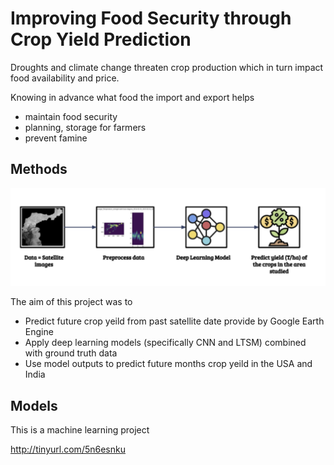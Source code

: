 # Improving Food Security through Crop Yield Prediction

Droughts and climate change threaten crop production which in turn impact food availability and price.

Knowing in advance what food the import and export helps
  * maintain food security
  * planning, storage for farmers
  * prevent famine
  
## Methods

![alt text](https://github.com/multiyumz/FoodSecurityForecaster/blob/toms-branch/method_img.png)

The aim of this project was to
  * Predict future crop yeild from past satellite date provide by Google Earth Engine
  * Apply deep learning models (specifically CNN and LTSM) combined with ground truth data
  * Use model outputs to predict future months crop yeild in the USA and India

## Models



This is a machine learning project

http://tinyurl.com/5n6esnku

